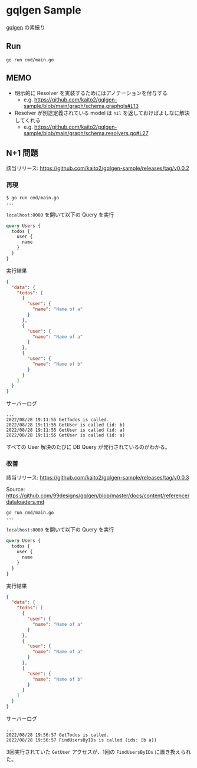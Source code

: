 # gqlgen Sample

[gqlgen](https://gqlgen.com/) の素振り

## Run

```
go run cmd/main.go
```

## MEMO

- 明示的に Resolver を実装するためにはアノテーションを付与する
  - e.g. https://github.com/kaito2/gqlgen-sample/blob/main/graph/schema.graphqls#L13
- Resolver が別途定義されている model は `nil` を返しておけばよしなに解決してくれる
  - e.g. https://github.com/kaito2/gqlgen-sample/blob/main/graph/schema.resolvers.go#L27

## N+1 問題

該当リリース: https://github.com/kaito2/gqlgen-sample/releases/tag/v0.0.2

### 再現

```
$ go run cmd/main.go
...
```

`localhost:8080` を開いて以下の Query を実行

```graphql
query Users {
  todos {
    user {
      name
    }
  }
}
```

実行結果

```json
{
  "data": {
    "todos": [
      {
        "user": {
          "name": "Name of a"
        }
      },
      {
        "user": {
          "name": "Name of a"
        }
      },
      {
        "user": {
          "name": "Name of b"
        }
      }
    ]
  }
}
```

サーバーログ

```
...
2022/08/28 19:11:55 GetTodos is called.
2022/08/28 19:11:55 GetUser is called (id: b)
2022/08/28 19:11:55 GetUser is called (id: a)
2022/08/28 19:11:55 GetUser is called (id: a)
```

すべての User 解決のたびに DB Query が発行されているのがわかる。

### 改善

該当リリース: https://github.com/kaito2/gqlgen-sample/releases/tag/v0.0.3

Source: https://github.com/99designs/gqlgen/blob/master/docs/content/reference/dataloaders.md

```
go run cmd/main.go
...
```

`localhost:8080` を開いて以下の Query を実行

```graphql
query Users {
  todos {
    user {
      name
    }
  }
}
```

実行結果

```json
{
  "data": {
    "todos": [
      {
        "user": {
          "name": "Name of a"
        }
      },
      {
        "user": {
          "name": "Name of a"
        }
      },
      {
        "user": {
          "name": "Name of b"
        }
      }
    ]
  }
}
```

サーバーログ

```
...
2022/08/28 19:56:57 GetTodos is called.
2022/08/28 19:56:57 FindUsersByIDs is called (ids: [b a])
```

3回実行されていた `GetUser` アクセスが、1回の `FindUsersByIDs` に置き換えられた。
